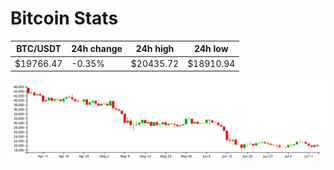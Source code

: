 # Bitcoin Stats

BTC/USDT|24h change|24h high|24h low|
|---|---|---|---|
|$19766.47|-0.35%|$20435.72|$18910.94|

<img src="./chart.svg">
